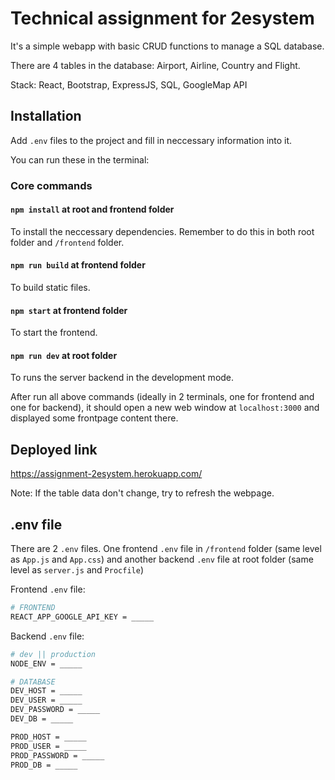 # Technical assignment for 2esystem

It's a simple webapp with basic CRUD functions to manage a SQL database.

There are 4 tables in the database: Airport, Airline, Country and Flight.

Stack: React, Bootstrap, ExpressJS, SQL, GoogleMap API

## Installation

Add `.env` files to the project and fill in neccessary information into it.

You can run these in the terminal:

### Core commands

#### `npm install` at root and frontend folder

To install the neccessary dependencies. Remember to do this in both root folder and `/frontend` folder.

#### `npm run build` at frontend folder

To build static files.

#### `npm start` at frontend folder

To start the frontend.

#### `npm run dev` at root folder

To runs the server backend in the development mode.

After run all above commands (ideally in 2 terminals, one for frontend and one for backend), it should open a new web window at `localhost:3000` and displayed some frontpage content there.

## Deployed link

<https://assignment-2esystem.herokuapp.com/>

Note: If the table data don't change, try to refresh the webpage.

## .env file

There are 2 `.env` files. One frontend `.env` file in `/frontend` folder (same level as `App.js` and `App.css`) and another backend `.env` file at root folder (same level as `server.js` and `Procfile`)

Frontend `.env` file:

```bash
# FRONTEND
REACT_APP_GOOGLE_API_KEY = _____
```

Backend `.env` file:

```bash
# dev || production
NODE_ENV = _____

# DATABASE
DEV_HOST = _____
DEV_USER = _____
DEV_PASSWORD = _____
DEV_DB = _____

PROD_HOST = _____
PROD_USER = _____
PROD_PASSWORD = _____
PROD_DB = _____
```
